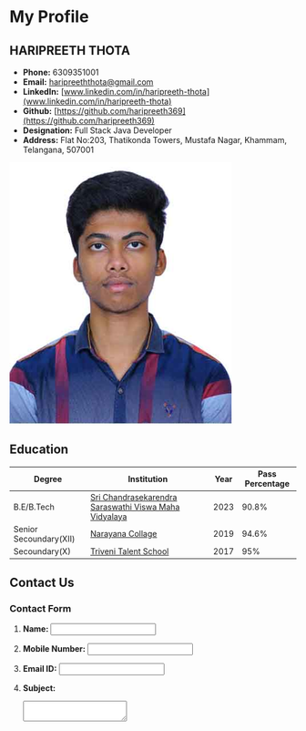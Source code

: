 # My Profile

## HARIPREETH THOTA
- **Phone:** 6309351001
- **Email:** [haripreeththota@gmail.com](mailto:haripreeththota@gmail.com)
- **LinkedIn:** [www.linkedin.com/in/haripreeth-thota](www.linkedin.com/in/haripreeth-thota)
- **Github:** [https://github.com/haripreeth369](https://github.com/haripreeth369)
- **Designation:** Full Stack Java Developer
- **Address:** Flat No:203, Thatikonda Towers, Mustafa Nagar, Khammam, Telangana, 507001

![Your Photo](./resourses/PhotoSelf.jpg)

## Education
| Degree                  | Institution                                              | Year | Pass Percentage |
|-------------------------|---------------------------------------------------------|------|-----------------|
| B.E/B.Tech              | [Sri Chandrasekarendra Saraswathi Viswa Maha Vidyalaya](https://kanchiuniv.ac.in/) | 2023 | 90.8%           |
| Senior Secoundary(XII)  | [Narayana Collage](https://www.narayanagroup.com/)      | 2019 | 94.6%           |
| Secoundary(X)           | [Triveni Talent School](https://trivenitalentschools.com/) | 2017 | 95%             |

## Contact Us
### Contact Form
1. **Name:**
   <input type="text" id="name" name="name" required>

2. **Mobile Number:**
   <input type="tel" id="mobile" name="mobile" required>

3. **Email ID:**
   <input type="email" id="email" name="email" required>

4. **Subject:**
   <textarea id="subject" name="subject" required></textarea>

   
